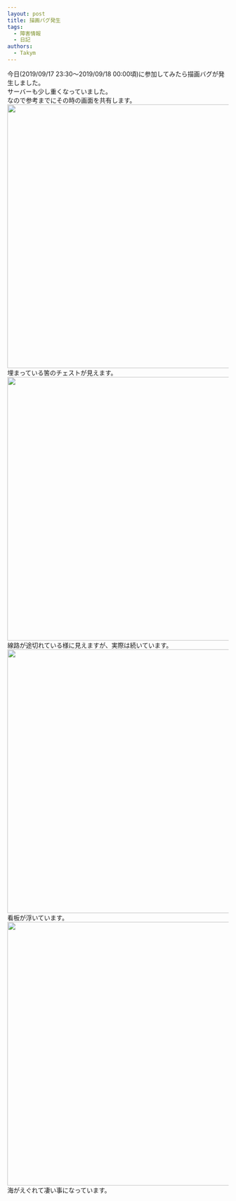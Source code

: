 ```yaml
---
layout: post
title: 描画バグ発生
tags:
  - 障害情報
  - 日記
authors:
  - Takym
---
```

今日(2019/09/17 23:30～2019/09/18 00:00頃)に参加してみたら描画バグが発生しました。<br />
サーバーも少し重くなっていました。<br />
なので参考までにその時の画面を共有します。<br />
<img src="https://takym.github.io/nyuworld/articles/2019-09-18-bug00.png" width="600" /><br />
埋まっている筈のチェストが見えます。<br />
<img src="https://takym.github.io/nyuworld/articles/2019-09-18-bug01.png" width="600" /><br />
線路が途切れている様に見えますが、実際は続いています。<br />
<img src="https://takym.github.io/nyuworld/articles/2019-09-18-bug02.png" width="600" /><br />
看板が浮いています。<br />
<img src="https://takym.github.io/nyuworld/articles/2019-09-18-bug03.png" width="600" /><br />
海がえぐれて凄い事になっています。<br />
